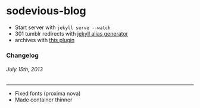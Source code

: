 sodevious-blog
==============

* Start server with `jekyll serve --watch`
* 301 tumblr redirects with [jekyll alias generator](https://github.com/tsmango/jekyll_alias_generator)
* archives with [this plugin](https://gist.github.com/azsromej/1994881)



### Changelog

###### July 15th, 2013
---
* Fixed fonts (proxima nova)
* Made container thinner